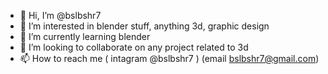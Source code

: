 - 👋 Hi, I’m @bslbshr7
- 👀 I’m interested in blender stuff, anything 3d, graphic design
- 🌱 I’m currently learning blender
- 💞️ I’m looking to collaborate on any project related to 3d
- 📫 How to reach me ( intagram @bslbshr7 ) (email bslbshr7@gmail.com)   

<!---
bslbshr7/bslbshr7 is a ✨ special ✨ repository because its `README.md` (this file) appears on your GitHub profile.
You can click the Preview link to take a look at your changes.
--->
